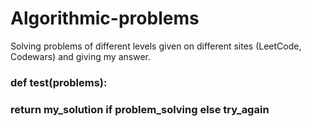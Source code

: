 # Algorithmic-problems
Solving problems of different levels given on different sites (LeetCode, Codewars) and giving my answer.

### def test(problems):
   ###    return my_solution if problem_solving else try_again
